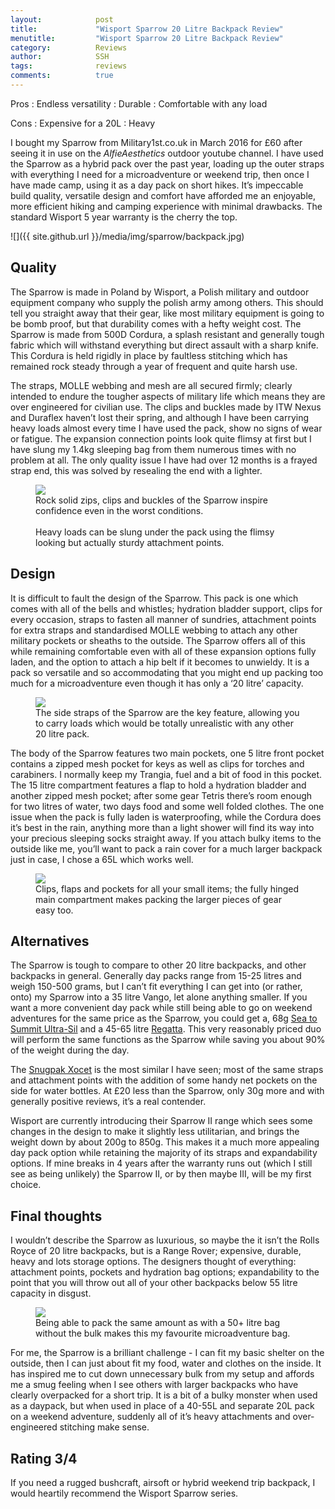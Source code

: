 ```yaml
---
layout:            post
title:             "Wisport Sparrow 20 Litre Backpack Review"
menutitle:         "Wisport Sparrow 20 Litre Backpack Review"
category:          Reviews
author:            SSH
tags:              reviews
comments:          true
---
```


Pros
: Endless versatility
: Durable
: Comfortable with any load

Cons
: Expensive for a 20L
: Heavy

 I bought my Sparrow from Military1st.co.uk in March 2016 for £60 after seeing it in use on the *AlfieAesthetics* outdoor youtube channel.  I have used the Sparrow as a hybrid pack over the past year, loading up the outer straps with everything I need for a microadventure or weekend trip, then once I have made camp, using it as a day pack on short hikes.  It’s impeccable build quality, versatile design and comfort have afforded me an enjoyable, more efficient hiking and camping experience with minimal drawbacks.  The standard Wisport 5 year warranty is the cherry the top.

![]({{ site.github.url }}/media/img/sparrow/backpack.jpg)

## Quality

The Sparrow is made in Poland by Wisport, a Polish military and outdoor equipment company who supply the polish army among others.  This should tell you straight away that their gear, like most military equipment is going to be bomb proof, but that durability comes with a hefty weight cost.  The Sparrow is made from 500D Cordura, a splash resistant and generally tough fabric which will withstand everything but direct assault with a sharp knife.  This Cordura is held rigidly in place by faultless stitching which has remained rock steady through a year of frequent and quite harsh use.

The straps, MOLLE webbing and mesh are all secured firmly; clearly intended to endure the tougher aspects of military life which means they are over engineered for civilian use.  The clips and buckles made by ITW Nexus and Duraflex haven’t lost their spring, and although I have been carrying heavy loads almost every time I have used the pack, show no signs of wear or fatigue.  The expansion connection points look quite flimsy at first but I have slung my 1.4kg sleeping bag from them numerous times with no problem at all.  The only quality issue I have had over 12 months is a frayed strap end, this was solved by resealing the end with a lighter.

<figure>
<img src="{{ site.github.url }}/media/img/sparrow/quality.jpg" />
<figcaption>Rock solid zips, clips and buckles of the Sparrow inspire confidence even in the worst conditions.  <br><br>  Heavy loads can be slung under the pack using the flimsy looking but actually sturdy attachment points.</figcaption>
</figure>

## Design

It is difficult to fault the design of the Sparrow.  This pack is one which comes with all of the bells and whistles; hydration bladder support, clips for every occasion, straps to fasten all manner of sundries, attachment points for extra straps and standardised MOLLE webbing to attach any other military pockets or sheaths to the outside.  The Sparrow offers all of this while remaining comfortable even with all of these expansion options fully laden, and the option to attach a hip belt if it becomes to unwieldy.  It is a pack so versatile and so accommodating that you might end up packing too much for a microadventure even though it has only a ‘20 litre’ capacity.

<figure>
<img src="{{ site.github.url }}/media/img/sparrow/straps.jpg" />
<figcaption>The side straps of the Sparrow are the key feature, allowing you to carry loads which would be totally unrealistic with any other 20 litre pack.</figcaption>
</figure>

The body of the Sparrow features two main pockets, one 5 litre front pocket contains a zipped mesh pocket for keys as well as clips for torches and carabiners.  I normally keep my Trangia, fuel and a bit of food in this pocket.  The 15 litre compartment features a flap to hold a hydration bladder and another zipped mesh pocket; after some gear Tetris there’s room enough for two litres of water, two days food and some well folded clothes.  The one issue when the pack is fully laden is waterproofing, while the Cordura does it’s best in the rain, anything more than a light shower will find its way into your precious sleeping socks straight away.  If you attach bulky items to the outside like me, you’ll want to pack a rain cover for a much larger backpack just in case, I chose a 65L which works well.

<figure>
<img src="{{ site.github.url }}/media/img/sparrow/opening.jpg" />
<figcaption>Clips, flaps and pockets for all your small items; the fully hinged main compartment makes packing the larger pieces of gear easy too.</figcaption>
</figure>

## Alternatives

The Sparrow is tough to compare to other 20 litre backpacks, and other backpacks in general.  Generally day packs range from 15-25 litres and weigh 150-500 grams, but I can’t fit everything I can get into (or rather, onto) my Sparrow into a 35 litre Vango, let alone anything smaller.  If you want a more convenient day pack while still being able to go on weekend adventures for the same price as the Sparrow, you could get a, 68g [Sea to Summit Ultra-Sil](http://www.outdoorgb.com/p/Sea_to_Summit_20L_Ultra_Sil_Day_Pack/?utm_source=froogle&utm_medium=directory&utm_content=GBR&currency=GBP&country=GBR&SelectedBundle=184805&SelectedItem=687214&gclid=Cj0KEQjww7zHBRCToPSj_c_WjZIBEiQAj8il5K9p-2jg2PjfXTlZlzSqjOBCDi22Q0EWZoLt7aR6rAUaAv-k8P8HAQ) and a 45-65 litre  [Regatta](http://www.shop-outdoors.co.uk/regatta-survivor-ii-45-litre-rucksack.html?fee=13&fep=15664&gclid=Cj0KEQjww7zHBRCToPSj_c_WjZIBEiQAj8il5KoITSfZ9I8zE1HZJY_2TbWFUY_fzQ57N4YKmhYZj9gaAvYA8P8HAQ).   This very reasonably priced duo will perform the same functions as the Sparrow while saving you about 90% of the weight during the day.

The [Snugpak Xocet](https://www.nightgear.co.uk/en-UK/Snugpak-Xocet-35-Backpack/5150465ng.htm?colour=Black&size=One%20Size) is the most similar I have seen; most of the same straps and attachment points with the addition of some handy net pockets on the side for water bottles.  At £20 less than the Sparrow, only 30g more and with generally positive reviews, it’s a real contender.

Wisport are currently introducing their Sparrow II range which sees some changes in the design to make it slightly less utilitarian, and brings the weight down by about 200g to 850g.  This makes it a much more appealing day pack option while retaining the majority of its straps and expandability options.  If mine breaks in 4 years after the warranty runs out (which I still see as being unlikely) the Sparrow II, or by then maybe III, will be my first choice. 

## Final thoughts

I wouldn’t describe the Sparrow as luxurious, so maybe the it isn’t the Rolls Royce of 20 litre backpacks, but is a Range Rover; expensive, durable, heavy and lots storage options.  The designers thought of everything: attachment points, pockets and hydration bag options; expandability to the point that you will throw out all of your other backpacks below 55 litre capacity in disgust.

<figure>
<img src="{{ site.github.url }}/media/img/sparrow/usage.jpg" />
<figcaption>Being able to pack the same amount as with a 50+ litre bag without the bulk makes this my favourite microadventure bag.</figcaption>
</figure>

For me, the Sparrow is a brilliant challenge - I can fit my basic shelter on the outside, then I can just about fit my food, water and clothes on the inside.  It has inspired me to cut down unnecessary bulk from my setup and affords me a smug feeling when I see others with larger backpacks who have clearly overpacked for a short trip.  It is a bit of a bulky monster when used as a daypack, but when used in place of a 40-55L and separate 20L pack on a weekend adventure, suddenly all of it’s heavy attachments and over-engineered stitching make sense. 


## Rating 3/4
If you need a rugged bushcraft, airsoft or hybrid weekend trip backpack, I would heartily recommend the Wisport Sparrow series.

